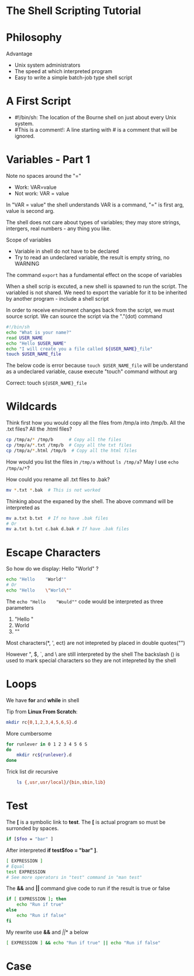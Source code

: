 The Shell Scripting Tutorial
============================

Philosophy
==========

Advantage
- Unix system administrators
- The speed at which interpreted program
- Easy to write a simple batch-job type shell script

A First Script
==============

- #!/bin/sh: The location of the Bourne shell on just about every Unix system.
- #This is a comment!: A line starting with # is a comment that will be ignored.

Variables - Part 1
==================

Note no spaces around the "="
- Work: VAR=value
- Not work: VAR = value

In "VAR = value" the shell understands VAR is a command, "=" is first arg, value is second arg.

The shell does not care about types of variables; they may store strings, intergers, real numbers - any thing you like.

Scope of variables
- Variable in shell do not have to be declared
- Try to read an undeclared variable, the result is empty string, no WARNING

The command `export` has a fundamental effect on the scope of variables

When a shell scrip is excuted, a new shell is spawned to run the script. The variabled is not shared. We need to export the variable
for it to be inherited by another program - include a shell script

In order to receive enviroment changes back from the script, we must source script. We can source the script via the "."(dot) command

```sh
#!/bin/sh
echo "What is your name?"
read USER_NAME
echo "Hello $USER_NAME"
echo "I will create you a file called ${USER_NAME}_file"
touch $USER_NAME_file
```
The below code is error because `touch $USER_NAME_file` will be understand as a undeclared variable, cause execute "touch" command without arg

Correct: touch `${USER_NAME}_file`

Wildcards
=========
Think first how you would copy all the files from /tmp/a into /tmp/b. All the .txt files? All the .html files?
```sh
cp /tmp/a/* /tmp/b      # Copy all the files
cp /tmp/a/*.txt /tmp/b  # Copy all the txt files
cp /tmp/a/*.html /tmp/b  # Copy all the html files
```

How would you list the files in `/tmp/a` without `ls /tmp/a`?
May I use `echo /tmp/a/*`?

How could you rename all .txt files to .bak?
```sh
mv *.txt *.bak  # This is not worked
```
Thinking about the expaned by the shell. The above command will be interpreted as
```sh
mv a.txt b.txt  # If no have .bak files
# Or
mv a.txt b.txt c.bak d.bak # If have .bak files
```

Escape Characters
=================
So how do we display: Hello    "World" ?
```sh
echo "Hello    "World""
# Or
echo "Hello    \"World\""
```
The `echo "Hello    "Would""` code would be interpreted as three parameters
1. "Hello    "
2. World
3. ""

Most characters(*, ', ect) are not intepreted by placed in double quotes("")

However ", $, `, and \ are still interpreted by the shell
The backslash (\) is used to mark special characters so they are not intepreted by the shell

Loops
=====
We have **for** and **while** in shell

Tip from **Linux From Scratch**:
```sh
mkdir rc{0,1,2,3,4,5,6,S}.d
```
More cumbersome
```sh
for runlever in 0 1 2 3 4 5 6 S
do
    mkdir rc${runlever}.d
done
```
Trick list dir recursive 
```sh
    ls {,usr,usr/local}/{bin,sbin,lib}
```

Test
====

The **[** is a symbolic link to **test**. The **[** is actual program so must be surronded by spaces.
```sh
if [$foo = "bar" ]
```
After interpreted **if test$foo = "bar" ]**.
```sh
[ EXPRESSION ] 
# Equal
test EXPRESSION
# See more operators in "test" command in "man test" 
```

The **&&** and **||** command give code to run if the result is true or false
```sh
if [ EXPRESSION ]; then
    echo "Run if true"
else
    echo "Run if false"
fi
```
My rewrite use **&&** and *||** a below
```sh
[ EXPRESSION ] && echo "Run if true" || echo "Run if false"
```

Case
====
